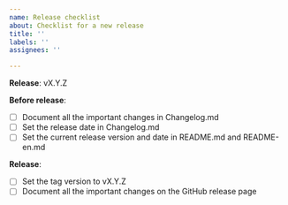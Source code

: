 ```yaml
---
name: Release checklist
about: Checklist for a new release
title: ''
labels: ''
assignees: ''

---
```


**Release**: vX.Y.Z

**Before release**:
- [ ] Document all the important changes in Changelog.md
- [ ] Set the release date in Changelog.md
- [ ] Set the current release version and date in README.md and README-en.md

**Release**:
- [ ] Set the tag version to vX.Y.Z
- [ ] Document all the important changes on the GitHub release page
